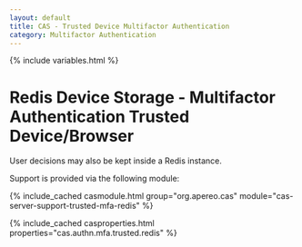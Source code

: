 ```yaml
---
layout: default
title: CAS - Trusted Device Multifactor Authentication
category: Multifactor Authentication
---
```


{% include variables.html %}

# Redis Device Storage - Multifactor Authentication Trusted Device/Browser

User decisions may also be kept inside a Redis instance.

Support is provided via the following module:

{% include_cached casmodule.html group="org.apereo.cas" module="cas-server-support-trusted-mfa-redis" %}

{% include_cached casproperties.html properties="cas.authn.mfa.trusted.redis" %}
